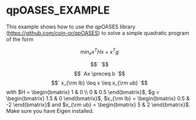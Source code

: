 # qpOASES_EXAMPLE
This example shows how to use the qpOASES library (https://github.com/coin-or/qpOASES) to solve a simple quadratic program of the form
```math
\displaystyle \min_{x} x^{T}Hx + x^{T}g
```
$$`  `$$
$$` Ax \preceq b `$$
$$` x_{\rm lb} \leq x \leq x_{\rm ub} `$$
with $`H = \begin{bmatrix} 1 & 0 \\ 0 & 0.5 \end{bmatrix}`$, $`g = \begin{bmatrix} 1.5 & 0 \end{bmatrix}`$, $`x_{\rm lb} = \begin{bmatrix} 0.5 & -2 \end{bmatrix}`$ and $`x_{\rm ub} = \begin{bmatrix} 5 & 2 \end{bmatrix}`$. Make sure you have Eigen installed.
